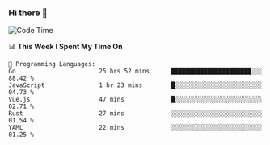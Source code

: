 ### Hi there 👋

<!--
**CrazyCollin/crazycollin** is a ✨ _special_ ✨ repository because its `README.md` (this file) appears on your GitHub profile.

Here are some ideas to get you started:

- 🔭 I’m currently working on ...
- 🌱 I’m currently learning ...
- 👯 I’m looking to collaborate on ...
- 🤔 I’m looking for help with ...
- 💬 Ask me about ...
- 📫 How to reach me: ...
- 😄 Pronouns: ...
- ⚡ Fun fact: ...
-->

<!--START_SECTION:waka-->
![Code Time](http://img.shields.io/badge/Code%20Time-555%20hrs%2017%20mins-blue)

📊 **This Week I Spent My Time On** 

```text
💬 Programming Languages: 
Go                       25 hrs 52 mins      ██████████████████████░░░   88.42 % 
JavaScript               1 hr 23 mins        █░░░░░░░░░░░░░░░░░░░░░░░░   04.73 % 
Vue.js                   47 mins             █░░░░░░░░░░░░░░░░░░░░░░░░   02.71 % 
Rust                     27 mins             ░░░░░░░░░░░░░░░░░░░░░░░░░   01.54 % 
YAML                     22 mins             ░░░░░░░░░░░░░░░░░░░░░░░░░   01.25 % 
```


<!--END_SECTION:waka-->
